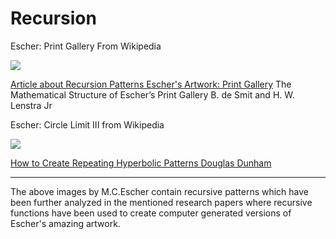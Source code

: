 # Recursion

Escher:  Print Gallery From Wikipedia

![](https://upload.wikimedia.org/wikipedia/en/0/02/Print_Gallery_by_M._C._Escher.jpg)


[Article about Recursion Patterns Escher's Artwork: Print Gallery](http://www.ams.org/notices/200304/fea-escher.pdf) The Mathematical
Structure of Escher’s
Print Gallery
B. de Smit and H. W. Lenstra Jr

Escher: Circle Limit III from Wikipedia

![](https://upload.wikimedia.org/wikipedia/en/5/55/Escher_Circle_Limit_III.jpg)

[How to Create Repeating Hyperbolic Patterns 
Douglas Dunham](https://www.d.umn.edu/~ddunham/eccad09.pdf)


---

The above images by M.C.Escher contain recursive patterns which have been further analyzed in the mentioned research papers where recursive functions have been used to create computer generated versions of Escher's amazing artwork.




